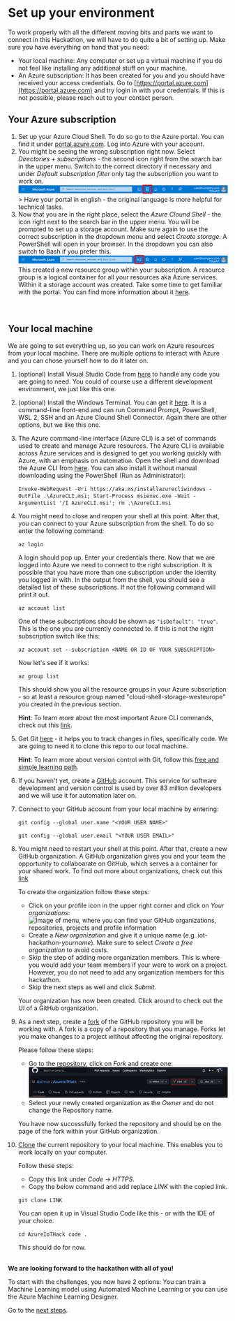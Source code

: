 # Set up your environment

To work properly with all the different moving bits and parts we want to connect in this Hackathon, we will have to do quite a bit of setting up. Make sure you have everything on hand that you need:

- Your local machine: Any computer or set up a virtual machine if you do not feel like installing any additional stuff on your machine.
- An Azure subscription: It has been created for you and you should have received your access credentials. Go to [https://portal.azure.com](https://portal.azure.com) and try login in with your credentials. If this is not possible, please reach out to your contact person.

## Your Azure subscription

1. Set up your Azure Cloud Shell. To do so go to the Azure portal. You can find it under [portal.azure.com](https://portal.azure.com). Log into Azure with your account.
1. You might be seeing the wrong subscription right now. Select _Directories + subscriptions_ - the second icon right from the search bar in the upper menu. Switch to the correct directory if necessary and under _Default subscription filter_ only tag the subscription you want to work on.
   ![Image of the upper bar in the Azure portal with focus on the Directories + subscriptions icon](/images/00portalsub.png) > Have your portal in english - the original language is more helpful for technical tasks.
1. Now that you are in the right place, select the _Azure Clound Shell_ - the icon right next to the search bar in the upper menu. You will be prompted to set up a storage account. Make sure again to use the correct subscription in the dropdown menu and select _Create storage_. A PowerShell will open in your browser. In the dropdown you can also switch to Bash if you prefer this.
   ![Image of the upper bar in the Azure portal with focus on the Cloud Shell icon](/images/00portalshell.png)
   This created a new resource group within your subscription. A resource group is a logical container for all your resources aka Azure services. Within it a storage account was created.
   Take some time to get familiar with the portal. You can find more information about it [here](https://docs.microsoft.com/en-us/azure/azure-portal/azure-portal-overview). <br>
   <br>
   <br>

## Your local machine

We are going to set everything up, so you can work on Azure resources from your local machine. There are multiple options to interact with Azure and you can chose yourself how to do it later on.

1. (optional) Install Visual Studio Code from [here](https://code.visualstudio.com/Download) to handle any code you are going to need. You could of course use a different development environment, we just like this one.
1. (optional) Install the Windows Terminal. You can get it [here](https://www.microsoft.com/en-us/p/windows-terminal/9n0dx20hk701?activetab=pivot:overviewtab). It is a command-line front-end and can run Command Prompt, PowerShell, WSL 2, SSH and an Azure Clound Shell Connector. Again there are other options, but we like this one.
1. The Azure command-line interface (Azure CLI) is a set of commands used to create and manage Azure resources. The Azure CLI is available across Azure services and is designed to get you working quickly with Azure, with an emphasis on automation. Open the shell and download the Azure CLI from [here](https://docs.microsoft.com/en-us/cli/azure/install-azure-cli-windows?tabs=azure-cli). You can also install it without manual downloading using the PowerShell (Run as Administrator):
   ```shell
   Invoke-WebRequest -Uri https://aka.ms/installazurecliwindows -OutFile .\AzureCLI.msi; Start-Process msiexec.exe -Wait -ArgumentList '/I AzureCLI.msi'; rm .\AzureCLI.msi
   ```
1. You might need to close and reopen your shell at this point. After that, you can connect to your Azure subscription from the shell. To do so enter the following command:

   ```shell
   az login
   ```

   A login should pop up. Enter your credentials there. Now that we are logged into Azure we need to connect to the right subscription. It is possible that you have more than one subscription under the identity you logged in with. In the output from the shell, you should see a detailed list of these subscriptions. If not the following command will print it out.

   ```shell
   az account list
   ```

   One of these subscriptions should be shown as `"isDefault": "true"`. This is the one you are currently connected to. If this is not the right subscription switch like this:

   ```shell
   az account set --subscription <NAME OR ID OF YOUR SUBSCRIPTION>
   ```

   Now let's see if it works:

   ```shell
   az group list
   ```

   This should show you all the resource groups in your Azure subscription - so at least a resource group named "cloud-shell-storage-westeurope" you created in the previous section.

   **Hint**: To learn more about the most important Azure CLI commands, check out this [link](https://docs.microsoft.com/en-us/cli/azure/get-started-with-azure-cli).

1. Get Git [here](https://git-scm.com/downloads) - it helps you to track changes in files, specifically code. We are going to need it to clone this repo to our local machine.

   **Hint**: To learn more about version control with Git, follow this [free and simple learning path](https://docs.microsoft.com/en-us/learn/modules/intro-to-git/).

1. If you haven't yet, create a [GitHub](https://github.com/join) account. This service for software development and version control is used by over 83 million developers and we will use it for automation later on.

1. Connect to your GitHub account from your local machine by entering:

    ```shell
    git config --global user.name "<YOUR USER NAME>"
    ```

    ```shell
    git config --global user.email "<YOUR USER EMAIL>"
    ```

1. You might need to restart your shell at this point. After that, create a new GitHub organization. A GitHub organization gives you and your team the opportunity to collaboarate on GitHub, which serves a a container for your shared work. To find out more about organizations, check out this [link](https://docs.github.com/en/organizations/collaborating-with-groups-in-organizations/about-organizations)

   To create the organization follow these steps:

   - Click on your profile icon in the upper right corner and click on _Your organizations_:
   ![Image of menu, where you can find your GitHub organizations, repositories, projects and profile information](/images/00createorga.png)
   - Create a _New organization_ and give it a unique name (e.g. iot-hackathon-_yourname_). Make sure to select _Create a free organization_ to avoid costs.
   - Skip the step of adding more organization members. This is where you would add your team members if your were to work on a project. However, you do not need to add any organization members for this hackathon.
   - Skip the next steps as well and click _Submit_.

   Your organization has now been created. Click around to check out the UI of a GitHub organization.

1. As a next step, create a [fork](https://docs.github.com/en/pull-requests/collaborating-with-pull-requests/working-with-forks/about-forks) of the GitHub repository you will be working with. A fork is a copy of a repository that you manage. Forks let you make changes to a project without affecting the original repository.

   Please follow these steps:

   - Go to the [repository](https://github.com/alschroe/AzureIoTHack), click on _Fork_ and create one:
   ![Image of AzureIoTHack repository, which shows where to click to create a fork](/images/00createfork.png)
   - Select your newly created organization as the _Owner_ and do not change the Repository name.

   You have now successfully forked the repository and should be on the page of the fork within your GitHub organization.

1. [Clone](https://docs.github.com/en/repositories/creating-and-managing-repositories/cloning-a-repository) the current repository to your local machine. This enables you to work locally on your computer.
   
   Follow these steps:

   - Copy this link under _Code_ -> _HTTPS_.
   - Copy the below command and add replace _LINK_ with the copied link.

   ```shell
   git clone LINK
   ```

   You can open it up in Visual Studio Code like this - or with the IDE of your choice.

   ```shell
   cd AzureIoTHack code .
   ```

   This should do for now. <br>
   <br>

**We are looking forward to the hackathon with all of you!**

To start with the challenges, you now have 2 options:
You can train a Machine Learning model using Automated Machine Learning or you can use the Azure Machine Learning Designer.

Go to the [next steps](./01_emu_ml.md).

